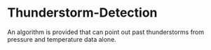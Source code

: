 # Thunderstorm-Detection
An algorithm is provided that can point out past thunderstorms from pressure and temperature data alone.

